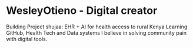 # WesleyOtieno - Digital creator
Building Project shujaa: EHR + AI for health access to rural Kenya
Learning GitHub, Health Tech and Data systems 
I believe in solving community pain with digital tools.
